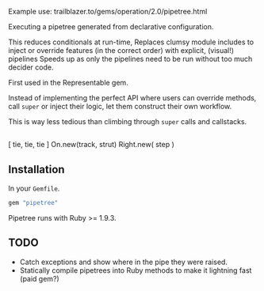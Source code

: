 Example use: trailblazer.to/gems/operation/2.0/pipetree.html


Executing a pipetree generated from declarative configuration.

This reduces conditionals at run-time,
Replaces clumsy module includes to inject or override features (in the correct order) with explicit, (visual!) pipelines
Speeds up as only the pipelines need to be run without too much decider code.


First used in the Representable gem.



Instead of implementing the perfect API where users can override methods, call `super` or inject their logic, let them construct their own workflow.

This is way less tedious than climbing through `super` calls and callstacks.

##

[ tie, tie, tie ]
  On.new(track, strut)
    Right.new( step )

## Installation

In your `Gemfile`.

```ruby
gem "pipetree"
```

Pipetree runs with Ruby >= 1.9.3.

## TODO

* Catch exceptions and show where in the pipe they were raised.
* Statically compile pipetrees into Ruby methods to make it lightning fast (paid gem?)
